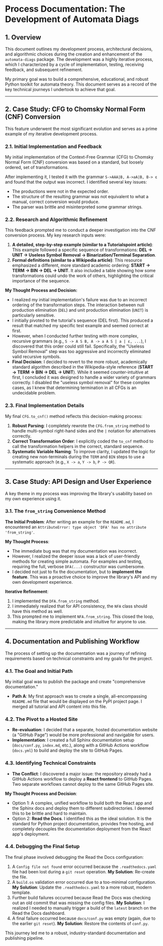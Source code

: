 # Process Documentation: The Development of Automata Diags

## 1. Overview

This document outlines my development process, architectural decisions, and algorithmic choices during the creation and enhancement of the `automata-diags` package. The development was a highly iterative process, which I characterized by a cycle of implementation, testing, receiving feedback, and subsequent refinement.

My primary goal was to build a comprehensive, educational, and robust Python toolkit for automata theory. This document serves as a record of the key technical journeys I undertook to achieve that goal.

---

## 2. Case Study: CFG to Chomsky Normal Form (CNF) Conversion

This feature underwent the most significant evolution and serves as a prime example of my iterative development process.

### 2.1. Initial Implementation and Feedback

My initial implementation of the Context-Free Grammar (CFG) to Chomsky Normal Form (CNF) conversion was based on a standard, but loosely ordered, set of transformations.

After implementing it, I tested it with the grammar `S->AAA|B, A->aA|B, B-> ε` and found that the output was incorrect. I identified several key issues:
-   The productions were not in the expected order.
-   The structure of the resulting grammar was not equivalent to what a manual, correct conversion would produce.
-   The parser was brittle and misinterpreted some grammar strings.

### 2.2. Research and Algorithmic Refinement

This feedback prompted me to conduct a deeper investigation into the CNF conversion process. My key research inputs were:

1.  **A detailed, step-by-step example (similar to a Tutorialspoint article)**: This example followed a specific sequence of transformations: **DEL → UNIT → Useless Symbol Removal → Binarization/Terminal Separation**.
2.  **Formal definitions (similar to a Wikipedia article)**: This resource emphasized a different, more standard academic ordering: **START → TERM → BIN → DEL → UNIT**. It also included a table showing how some transformations could undo the work of others, highlighting the critical importance of the sequence.

**My Thought Process and Decision:**
-   I realized my initial implementation's failure was due to an incorrect ordering of the transformation steps. The interaction between null production elimination (`DEL`) and unit production elimination (`UNIT`) is particularly sensitive.
-   I initially pivoted to the tutorial's sequence (DEL first). This produced a result that matched my specific test example and seemed correct at first.
-   However, when I conducted further testing with more complex, recursive grammars (e.g., `S -> A S B, A -> a A S | a | ε, ...`), I discovered that this order could still fail. Specifically, the "Useless Symbol Removal" step was too aggressive and incorrectly eliminated valid recursive symbols.
-   **Final Decision**: I decided to revert to the more robust, academically standard algorithm described in the Wikipedia-style reference (**START → TERM → BIN → DEL → UNIT**). While it seemed counter-intuitive at first, I concluded it was designed to handle a wider variety of grammars correctly. I disabled the "useless symbol removal" for these complex cases, as I knew that determining termination in all CFGs is an undecidable problem.

### 2.3. Final Implementation Details

My final `CFG.to_cnf()` method reflects this decision-making process:
1.  **Robust Parsing**: I completely rewrote the `CFG.from_string` method to handle multi-symbol right-hand sides and the `|` notation for alternatives correctly.
2.  **Correct Transformation Order**: I explicitly coded the `to_cnf` method to call the transformation helpers in the correct, standard sequence.
3.  **Systematic Variable Naming**: To improve clarity, I updated the logic for creating new non-terminals during the `TERM` and `BIN` steps to use a systematic approach (e.g., `X -> a`, `Y -> b`, `P -> QR`).

---

## 3. Case Study: API Design and User Experience

A key theme in my process was improving the library's usability based on my own experience using it.

### 3.1. The `from_string` Convenience Method

**The Initial Problem**: After writing an example for the `README.md`, I encountered an `AttributeError: type object 'DFA' has no attribute 'from_string'`.

**My Thought Process**:
-   The immediate bug was that my documentation was incorrect.
-   However, I realized the deeper issue was a lack of user-friendly methods for creating simple automata. For examples and testing, requiring the full, verbose `DFA(...)` constructor was cumbersome.
-   I decided not just to fix the documentation, but to **implement the feature**. This was a proactive choice to improve the library's API and my own development experience.

**Iterative Refinement**:
1.  I implemented the `DFA.from_string` method.
2.  I immediately realized that for API consistency, the `NFA` class should have this method as well.
3.  This prompted me to implement `NFA.from_string`. This closed the loop, making the library more predictable and intuitive for anyone to use.

---

## 4. Documentation and Publishing Workflow

The process of setting up the documentation was a journey of refining requirements based on technical constraints and my goals for the project.

### 4.1. The Goal and Initial Path

My initial goal was to publish the package and create "comprehensive documentation."

-   **Path A**: My first approach was to create a single, all-encompassing `README.md` file that would be displayed on the PyPI project page. I merged all tutorial and API content into this file.

### 4.2. The Pivot to a Hosted Site

-   **Re-evaluation**: I decided that a separate, hosted documentation website (a "GitHub Page") would be more professional and navigable for users.
-   **Implementation**: I created a full Sphinx documentation setup (`docs/conf.py`, `index.md`, etc.), along with a GitHub Actions workflow (`docs.yml`) to build and deploy the site to GitHub Pages.

### 4.3. Identifying Technical Constraints

-   **The Conflict**: I discovered a major issue: the repository already had a GitHub Actions workflow to deploy a **React frontend** to GitHub Pages. Two separate workflows cannot deploy to the same GitHub Pages site.

**My Thought Process and Decision**:
-   Option 1: A complex, unified workflow to build both the React app and the Sphinx docs and deploy them to different subdirectories. I deemed this to be brittle and hard to maintain.
-   Option 2: **Read the Docs**. I identified this as the ideal solution. It is the standard for Python project documentation, provides free hosting, and completely decouples the documentation deployment from the React app's deployment.

### 4.4. Debugging the Final Setup

The final phase involved debugging the Read the Docs configuration:
1.  A `Config file not found` error occurred because the `.readthedocs.yaml` file had been lost during a `git reset` operation. **My Solution**: Re-create the file.
2.  A `build.os` validation error occurred due to a too-minimal configuration. **My Solution**: Update the `.readthedocs.yaml` to a more robust, modern template.
3.  Further build failures occurred because Read the Docs was checking out an old commit that was missing the config files. **My Solution**: I realized I needed to manually trigger a build of the `latest` branch on the Read the Docs dashboard.
4.  A final failure occurred because `docs/conf.py` was empty (again, due to the earlier `git reset`). **My Solution**: Restore the contents of `conf.py`.

This journey led me to a robust, industry-standard documentation and publishing pipeline.
